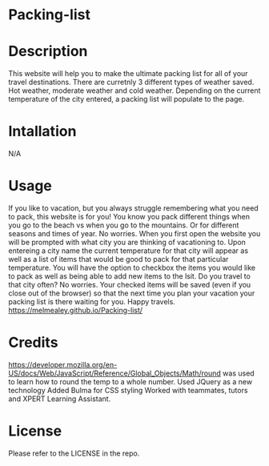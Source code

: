 # Packing-list

<Screenshot og page goes here>


# Description
This website will help you to make the ultimate packing list for all of your travel destinations. There are curretnly 3 different types of weather saved. Hot weather, moderate weather and cold weather. Depending on the current temperature of the city entered, a packing list will populate to the page. 

# Intallation
N/A

# Usage
 If you like to vacation, but you always struggle remembering what you need to pack, this website is for you! You know you pack different things when you go to the beach vs when you go to the mountains. Or for different seasons and times of year. No worries. When you first open the website you will be prompted with what city you are thinking of vacationing to. Upon entereing a city name the current temperature for that city will appear as well as a list of items that would be good to pack for that particular temperature. You will have the option to checkbox the items you would like to pack as well as being able to add new items to the lsit. Do you travel to that city often? No worries. Your checked items will be saved (even if you close out of the browser) so that the next time you plan your vacation your packing list is there waiting for you. Happy travels.
 https://melmealey.github.io/Packing-list/

# Credits
https://developer.mozilla.org/en-US/docs/Web/JavaScript/Reference/Global_Objects/Math/round  was used to learn how to round the temp to a whole number.
Used JQuery as a new technology
Added Bulma for CSS styling
Worked with teammates, tutors and XPERT Learning Assistant.


# License
Please refer to the LICENSE in the repo. 